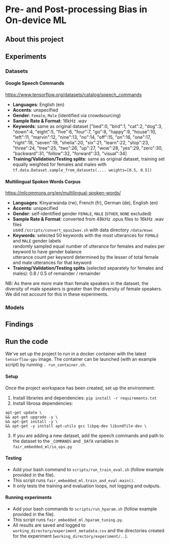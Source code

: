 # Pre- and Post-processing Bias in On-device ML

## About this project

## Experiments

### Datasets
#### Google Speech Commands 
https://www.tensorflow.org/datasets/catalog/speech_commands

- **Languages**: English (en)
- **Accents**: unspecified
- **Gender**: `Female`, `Male` (identified via crowdsourcing)
- **Sample Rate & Format**: 16kHz .wav
- **Keywords**: same as original dataset ["bed":0, "bird":1, "cat":2, "dog":3, "down":4, "eight":5, "five":6, "four":7, "go":8, "happy":9, "house":10, "left":11, "marvin":12, "nine":13, "no":14, "off":15, "on":16, "one":17, "right":18, "seven":19, "sheila":20, "six":21, "learn":22, "stop":23, "three":24, "tree":25, "two":26, "up":27, "wow":28, "yes":29, "zero":30, "backward":31, "follow":32, "forward":33, "visual":34]
- **Training/Validation/Testing splits**: same as original dataset, training set equally weighted for females and males with `tf.data.Dataset.sample_from_datasets(.... weights=[0.5, 0.5])` 

#### Multilingual Spoken Words Corpus
https://mlcommons.org/en/multilingual-spoken-words/
- **Languages**: Kinyarwanda (rw), French (fr), German (de), English (en)
- **Accents**: unspecified
- **Gender**: self-identified gender `FEMALE`, `MALE` (`OTHER`, `NONE` excluded) 
- **Sample Rate & Format**: converted from 48kHz .opus files to 16kHz .wav files </br>
used `/scripts/convert_opus2wav.sh` with data directory `/data/mswc`
- **Keywords**: selected 50 keywords with the most utterances for `FEMALE` and `MALE` gender labels </br>
randomly sampled equal number of utterance for females and males per keyword to have gender balance </br>
utterance count per keyword determined by the lesser of total female and male utterances for that keyword
- **Training/Validation/Testing splits** (selected separately for females and males): 0.8 / 0.5 of remainder / remainder 

NB: As there are more male than female speakers in the dataset, the diversity of male speakers is greater than the diversity of female speakers. We did not account for this in these experiments.


### Models

## Findings

## Run the code
We've set up the project to run in a docker container with the latest `tensorflow-gpu` image. The container can be launched (with an example script) by running `. run_container.sh`. 

#### Setup
Once the project workspace has been created, set up the environment:
1. Install libraries and dependencies: `pip install -r requirements.txt`
2. Install librosa dependencies: 
```
apt-get update \
&& apt-get upgrade -y \
&& apt-get install -y \
&& apt-get -y install apt-utils gcc libpq-dev libsndfile-dev \
```
3. If you are adding a new dataset, add the speech commands and path to the dataset to the `_COMMANDS` and `_DATA` variables in `fair_embedded_ml/io_ops.py`

#### Testing
* Add your bash command to `scripts/run_train_eval.sh` (follow example provided in the file). 
* This script runs `fair_embedded_ml.train_and_eval.main()`. 
* It only tests the training and evaluation loops, not logging and outputs.

#### Running experiments 
* Add your bash commands to `scripts/run_hparam.sh` (follow example provided in the file). 
* This script runs `fair_embedded_ml.hparam_tuning.py`. 
* All results are saved and logged to `working_directory/experiment_metadata.csv` and the directories created for the experiment (`working_directory/experiment/..`).
 
